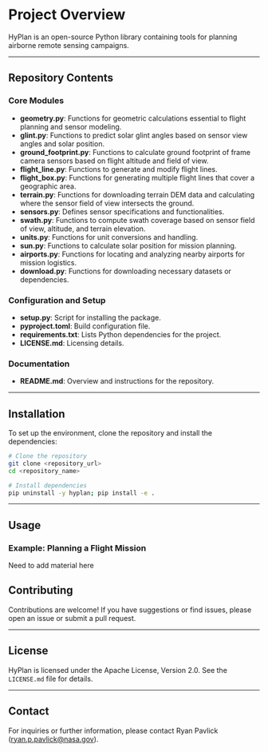 # Project Overview

HyPlan is an open-source Python library containing tools for planning airborne remote sensing campaigns. 

---

## Repository Contents

### Core Modules

- **geometry.py**: Functions for geometric calculations essential to flight planning and sensor modeling.
- **glint.py**: Functions to predict solar glint angles based on sensor view angles and solar position.
- **ground_footprint.py**: Functions to calculate ground footprint of frame camera sensors based on flight altitude and field of view.
- **flight_line.py**: Functions to generate and modify flight lines.
- **flight_box.py**: Functions for generating multiple flight lines that cover a geographic area.
- **terrain.py**: Functions for downloading terrain DEM data and calculating where the sensor field of view intersects the ground.
- **sensors.py**: Defines sensor specifications and functionalities.
- **swath.py**: Functions to compute swath coverage based on sensor field of view, altitude, and terrain elevation.
- **units.py**: Functions for unit conversions and handling.
- **sun.py**: Functions to calculate solar position for mission planning.
- **airports.py**: Functions for locating and analyzing nearby airports for mission logistics.
- **download.py**: Functions for downloading necessary datasets or dependencies.

### Configuration and Setup

- **setup.py**: Script for installing the package.
- **pyproject.toml**: Build configuration file.
- **requirements.txt**: Lists Python dependencies for the project.
- **LICENSE.md**: Licensing details.

### Documentation

- **README.md**: Overview and instructions for the repository.

---

## Installation

To set up the environment, clone the repository and install the dependencies:

```bash
# Clone the repository
git clone <repository_url>
cd <repository_name>

# Install dependencies
pip uninstall -y hyplan; pip install -e .
```

---

## Usage

### Example: Planning a Flight Mission

Need to add material here

## Contributing

Contributions are welcome! If you have suggestions or find issues, please open an issue or submit a pull request.

---

## License

HyPlan is licensed under the Apache License, Version 2.0. See the `LICENSE.md` file for details.

---

## Contact

For inquiries or further information, please contact Ryan Pavlick (ryan.p.pavlick@nasa.gov).
